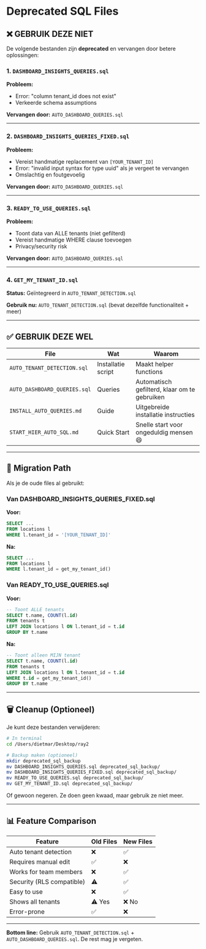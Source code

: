 # Deprecated SQL Files

## ❌ GEBRUIK DEZE NIET

De volgende bestanden zijn **deprecated** en vervangen door betere oplossingen:

### 1. `DASHBOARD_INSIGHTS_QUERIES.sql`

**Probleem:**
- Error: "column tenant_id does not exist"
- Verkeerde schema assumptions

**Vervangen door:** `AUTO_DASHBOARD_QUERIES.sql`

---

### 2. `DASHBOARD_INSIGHTS_QUERIES_FIXED.sql`

**Probleem:**
- Vereist handmatige replacement van `[YOUR_TENANT_ID]`
- Error: "invalid input syntax for type uuid" als je vergeet te vervangen
- Omslachtig en foutgevoelig

**Vervangen door:** `AUTO_DASHBOARD_QUERIES.sql`

---

### 3. `READY_TO_USE_QUERIES.sql`

**Probleem:**
- Toont data van ALLE tenants (niet gefilterd)
- Vereist handmatige WHERE clause toevoegen
- Privacy/security risk

**Vervangen door:** `AUTO_DASHBOARD_QUERIES.sql`

---

### 4. `GET_MY_TENANT_ID.sql`

**Status:** Geïntegreerd in `AUTO_TENANT_DETECTION.sql`

**Gebruik nu:** `AUTO_TENANT_DETECTION.sql` (bevat dezelfde functionaliteit + meer)

---

## ✅ GEBRUIK DEZE WEL

| File | Wat | Waarom |
|------|-----|--------|
| `AUTO_TENANT_DETECTION.sql` | Installatie script | Maakt helper functions |
| `AUTO_DASHBOARD_QUERIES.sql` | Queries | Automatisch gefilterd, klaar om te gebruiken |
| `INSTALL_AUTO_QUERIES.md` | Guide | Uitgebreide installatie instructies |
| `START_HIER_AUTO_SQL.md` | Quick Start | Snelle start voor ongeduldig mensen 😄 |

---

## 🔄 Migration Path

Als je de oude files al gebruikt:

### Van DASHBOARD_INSIGHTS_QUERIES_FIXED.sql

**Voor:**
```sql
SELECT ...
FROM locations l
WHERE l.tenant_id = '[YOUR_TENANT_ID]'
```

**Na:**
```sql
SELECT ...
FROM locations l
WHERE l.tenant_id = get_my_tenant_id()
```

### Van READY_TO_USE_QUERIES.sql

**Voor:**
```sql
-- Toont ALLE tenants
SELECT t.name, COUNT(l.id)
FROM tenants t
LEFT JOIN locations l ON l.tenant_id = t.id
GROUP BY t.name
```

**Na:**
```sql
-- Toont alleen MIJN tenant
SELECT t.name, COUNT(l.id)
FROM tenants t
LEFT JOIN locations l ON l.tenant_id = t.id
WHERE t.id = get_my_tenant_id()
GROUP BY t.name
```

---

## 🗑️ Cleanup (Optioneel)

Je kunt deze bestanden verwijderen:

```bash
# In terminal
cd /Users/dietmar/Desktop/ray2

# Backup maken (optioneel)
mkdir deprecated_sql_backup
mv DASHBOARD_INSIGHTS_QUERIES.sql deprecated_sql_backup/
mv DASHBOARD_INSIGHTS_QUERIES_FIXED.sql deprecated_sql_backup/
mv READY_TO_USE_QUERIES.sql deprecated_sql_backup/
mv GET_MY_TENANT_ID.sql deprecated_sql_backup/
```

Of gewoon negeren. Ze doen geen kwaad, maar gebruik ze niet meer.

---

## 📊 Feature Comparison

| Feature | Old Files | New Files |
|---------|-----------|-----------|
| Auto tenant detection | ❌ | ✅ |
| Requires manual edit | ✅ | ❌ |
| Works for team members | ❌ | ✅ |
| Security (RLS compatible) | ⚠️ | ✅ |
| Easy to use | ❌ | ✅ |
| Shows all tenants | ⚠️ Yes | ❌ No |
| Error-prone | ✅ | ❌ |

---

**Bottom line:** Gebruik `AUTO_TENANT_DETECTION.sql` + `AUTO_DASHBOARD_QUERIES.sql`. De rest mag je vergeten.

